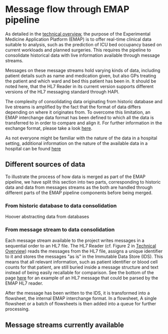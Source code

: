 # Message flow through EMAP pipeline
As detailed in the [technical overview](./Technical_overview_of_EMAP.md), the purpose of the Experimental Medicine
Application Platform (EMAP) is to offer real-time clinical data suitable to analysis, such as the prediction of ICU 
bed occupancy based on current workloads and planned surgeries. This requires the pipeline to consolidate historical
data with live information available through message streams. 

Messages on these message streams hold varying kinds of data, including patient details such as name and medication 
given, but also GPs treating the patient and which ward and bed this patient has been in. 
It should be noted here, that the HL7 Reader in its current version supports different versions of the HL7 messaging 
standard through HAPI. 

The complexity of consolidating data originating from historic database and live streams is amplified by the fact that 
the format of data differs depending on where it originates from. To overcome this limitation, an EMAP interchange data
format has been defined to which all the data is transferred to in order to compare and align it. For further 
information in the exchange format, please take a look [here](./Interchange_format.md). 

As not everyone might be familiar with the nature of the data in a hospital setting, additional information on the 
nature of the available data in a hospital can be found [here](./Background_information.md)

## Different sources of data
To illustrate the process of how data is merged as part of the EMAP pipeline, we have split this section into two parts,
corresponding to historic data and data from messages streams as the both are handled through different parts of the 
EMAP pipeline components before being merged.

### From historic database to data consolidation

Hoover abstracting data from databases

### From message stream to data consolidation

Each message stream available to the project writes messages in a sequential order to an HL7 file. The HL7 Reader (cf. 
Figure 2 in [Technical Overview](./Technical_overview_of_EMAP.md)) reads the messages from the HL7 file, assigns a 
unique identifier to it and stores the messages "as is" in the Immutable Data Store (IDS). This means that all relevant 
information, such as patient identifier or blood cell counts for that patient, are still buried inside a message 
structure and text instead of being easily recallable for comparison. See the bottom of the page 
[here](https://www.lyniate.com/knowledge-hub/hl7-oru-message/) for an example of an HL7 message that could be parsed by
the EMAP HL7 reader.

After the message has been written to the IDS, it is transformed into a flowsheet, the internal EMAP interchange format.
In a flowsheet, 
A single flowsheet or a batch of flowsheets is then added into a queue for further processing. 




## Message streams currently available

